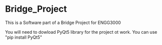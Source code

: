 # Bridge_Project
This is a Software part of a Bridge Project for ENGG3000

You will need to dowload PyQt5 library for the project ot work. You can use "pip install PyQt5"
